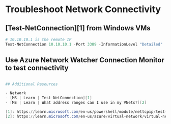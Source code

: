 # Troubleshoot Network Connectivity

## [Test-NetConnection][1] from Windows VMs

```PowerShell
# 10.10.10.1 is the remote IP
Test-NetConnection 10.10.10.1 -Port 3389 -InformationLevel "Detailed"
```

## Use Azure Network Watcher Connection Monitor to test connectivity

```PowerShell

## Additional Resources

- Network
- [MS | Learn | Test-NetConnection][1]
- [MS | Learn | What address ranges can I use in my VNets?][2]

[1]: https://learn.microsoft.com/en-us/powershell/module/nettcpip/test-netconnection
[2]: https://learn.microsoft.com/en-us/azure/virtual-network/virtual-networks-faq#what-address-ranges-can-i-use-in-my-vnets
